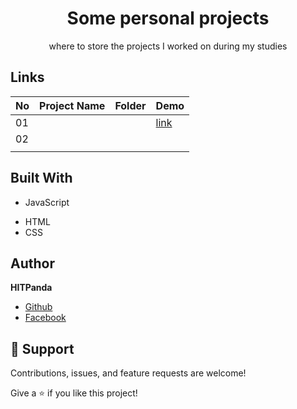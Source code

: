 <h1 align="center">Some personal projects</h1>

<p align="center">where to store the projects I worked on during my studies</p>

## Links

| No | Project Name | Folder | Demo |
| -- | ------------ | ------ | ---- |
| 01 |  |  | [link](https://hitpanda.github.io/project-web/ShopeeFake/index.html) |
| 02 |  |  |  |
|  |  |  |  |

<!-- - [Repo](https://github.com/Rohit19060/<project-name> "<project-name> Repo")

- [Live](<Homepage url> "Live View")

- [Bugs](https://github.com/Rohit19060/<project-name>/issues "Issues Page")

- [API](<API Link> "API") -->

<!-- ## Screenshots

![Home Page](/screenshots/1.png "Home Page")

![](/screenshots/2.png)

![](/screenshots/3.png) -->

<!-- ## Available Commands

In the project directory, you can run:

### `npm start" : "react-scripts start"`,

The app is built using `create-react-app` so this command Runs the app in Development mode. Open [http://localhost:3000](http://localhost:3000) to view it in the browser. You also need to run the server file as well to completely run the app. The page will reload if you make edits.
You will also see any lint errors in the console.

### `"npm run build": "react-scripts build"`,

Builds the app for production to the `build` folder. It correctly bundles React in production mode and optimizes the build for the best performance. The build is minified and the filenames include the hashes. Your app will be ready to deploy!

### `"npm run test": "react-scripts test"`,

Launches the test runner in the interactive watch mode.

### `"npm run dev": "concurrently "nodemon server" "npm run start"`,

For running the server and app together I am using concurrently this helps a lot in the MERN application as it runs both the server (client and server) concurrently. So you can work on them both together.

### `"serve": "node server"`

For running the server file on you can use this command.

### `npm run serve` -->

## Built With

- JavaScript
<!-- - Node
- NPM
- Webpack -->
- HTML
- CSS

<!-- ## Future Updates

- [ ] Reliable Storage -->

## Author

**HITPanda**

- [Github](https://github.com/hitpanda)
- [Facebook](https://www.facebook.com/panda.huan.9/)

## 🤝 Support

Contributions, issues, and feature requests are welcome!

Give a ⭐️ if you like this project!